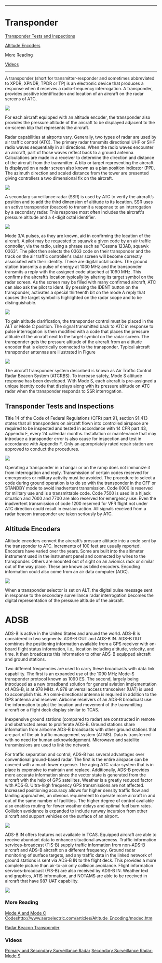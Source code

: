 -----------------------------------------------------------------------------------------------------------
# Transponder

[Transponder Tests and Inspections](https://github.com/flyn28261/DuncanU/blob/main/ATC/readme.md#transponder-tests-and-inspections)

[Altitude Encoders](https://github.com/flyn28261/DuncanU/blob/main/ATC/readme.md#Altitude-Encoders)

[More Reading](https://github.com/flyn28261/DuncanU/blob/main/ATC/readme.md#more-reading-5)

[Videos](https://github.com/flyn28261/DuncanU/blob/main/ATC/readme.md#Videos-5)

-----------------------------------------------------------------------------------------------------------

A transponder (short for transmitter-responder and sometimes abbreviated to XPDR, XPNDR, TPDR or TP) is an electronic device that produces a response when it receives a radio-frequency interrogation. A transponder, provides positive identification and location of an aircraft on the radar screens of ATC. 


![](Transponder.JPG)

For each aircraft equipped with an altitude encoder, the transponder also provides the pressure altitude of the aircraft to be displayed adjacent to the on-screen blip that represents the aircraft.



Radar capabilities at airports vary. Generally, two types of radar are used by air traffic control (ATC). The primary radar transmits directional UHF or SHF radio waves sequentially in all directions. When the radio waves encounter an aircraft, part of those waves reflect back to a ground antenna. Calculations are made in a receiver to determine the direction and distance of the aircraft from the transmitter. A blip or target representing the aircraft is displayed on a radar screen also known as a plan position indicator (PPI). The azimuth direction and scaled distance from the tower are presented giving controllers a two dimensional fix on the aircraft.

![](Radar.JPG)

A secondary surveillance radar (SSR) is used by ATC to verify the aircraft’s position and to add the third dimension of altitude to its location. SSR uses an active transponder (beacon) to transmit a response to an interrogation by a secondary radar. This response most often includes the aircraft's pressure altitude and a 4-digit octal identifier.

![](Interagation.JPG)

Mode 3/A pulses, as they are known, aid in confirming the location of the aircraft. A pilot may be requested to squawk a given code by an air traffic controller, via the radio, using a phrase such as "Cessna 123AB, squawk 0363". The pilot then selects the 0363 code on their transponder and the track on the air traffic controller's radar screen will become correctly associated with their identity. These are digital octal codes. The ground station transmits a pulse of energy at 1030 MHz and the transponder transmits a reply with the assigned code attached at 1090 MHz. This confirms the aircraft’s location typically by altering its target symbol on the radar screen. As the screen may be filled with many confirmed aircraft, ATC can also ask the pilot to ident. By pressing the IDENT button on the transponder, activates a special thirteenth bit on the mode A reply that causes the target symbol is highlighted on the radar scope and to be distinguishable.

![](pulse.gif)

To gain altitude clarification, the transponder control must be placed in the ALT or Mode C position. The signal transmitted back to ATC in response to pulse interrogation is then modified with a code that places the pressure altitude of the aircraft next to the target symbol on the radar screen. The transponder gets the pressure altitude of the aircraft from an altitude encoder that is electrically connected to the transponder. Typical aircraft transponder antennas are illustrated in Figure 

![](transponder2.JPG)

The aircraft transponder system described is known as Air Traffic Control Radar Beacon System (ATCRBS). To increase safety, Mode S altitude response has been developed. With Mode S, each aircraft is pre-assigned a unique identity code that displays along with its pressure altitude on ATC radar when the transponder responds to SSR interrogation.


## Transponder Tests and Inspections

Title 14 of the Code of Federal Regulations (CFR) part 91, section 91.413 states that all transponders on aircraft flown into controlled airspace are required to be inspected and tested in accordance with 14 CFR part 43, Appendix F, every 24 calendar months. Installation or maintenance that may introduce a transponder error is also cause for inspection and test in accordance with Appendix F. Only an appropriately rated repair station are approved to conduct the procedures. 

![](411.jpg)

Operating a transponder in a hangar or on the ramp does not immunize it from interrogation and reply. Transmission of certain codes reserved for emergencies or military activity must be avoided. The procedure to select a code during ground operation is to do so with the transponder in the OFF or STANDBY mode to avoid inadvertent transmission. Code 0000 is reserved for military use and is a transmittable code. Code 7500 is used in a hijack situation and 7600 and 7700 are also reserved for emergency use. Even the inadvertent transmission of code 1200 reserved for VFR flight not under ATC direction could result in evasion action. All signals received from a radar beacon transponder are taken seriously by ATC.

## Altitude Encoders

Altitude encoders convert the aircraft’s pressure altitude into a code sent by the transponder to ATC. Increments of 100 feet are usually reported. Encoders have varied over the years. Some are built into the altimeter instrument used in the instrument panel and connected by wires to the transponder. Others are mounted out of sight on an avionics rack or similar out of the way place. These are known as blind encoders. Encoding information could also come from an air data computer (ADC).

![](Blind_Encoder.jpg)

When a transponder selector is set on ALT, the digital pulse message sent in response to the secondary surveillance radar interrogation becomes the digital representation of the pressure altitude of the aircraft. 

# ADSB

ADS-B is active in the United States and around the world. ADS-B is considered in two segments: ADS-B OUT and ADS-B IN. ADS-B OUT combines the positioning information available from a GPS receiver with on-board flight status information, i.e., location including altitude, velocity, and time. It then broadcasts this information to other ADS-B equipped aircraft and ground stations. 

Two different frequencies are used to carry these broadcasts with data link capability. The first is an expanded use of the 1090 MHz Mode-S transponder protocol known as 1090 ES. The second, largely being introduced as a new broadband solution for general aviation implementation of ADS-B, is at 978 MHz. A 978 universal access transceiver (UAT) is used to accomplish this. An omni-directional antenna is required in addition to the GPS antenna and receiver. Airborne receivers of an ADS-B broadcast use the information to plot the location and movement of the transmitting aircraft on a flight deck display similar to TCAS. 

Inexpensive ground stations (compared to radar) are constructed in remote and obstructed areas to proliferate ADS-B. Ground stations share information from airborne ADS-B broadcasts with other ground stations that are part of the air traffic management system (ATMS). Data is transferred with no need for human acknowledgement. Microwave and satellite transmissions are used to link the network.

For traffic separation and control, ADS-B has several advantages over conventional ground-based radar. The first is the entire airspace can be covered with a much lower expense. The aging ATC radar system that is in place is expensive to maintain and replace. Additionally, ADS-B provides more accurate information since the vector state is generated from the aircraft with the help of GPS satellites. Weather is a greatly reduced factor with ADS-B. Ultra-high frequency GPS transmissions are not affected. Increased positioning accuracy allows for higher density traffic flow and landing approaches, an obvious requirement to operate more aircraft in and out of the same number of facilities. The higher degree of control available also enables routing for fewer weather delays and optimal fuel burn rates. Collision avoidance is expanded to include runway incursion from other aircraft and support vehicles on the surface of an airport.

![](ADSB.JPG)

ADS-B IN offers features not available in TCAS. Equipped aircraft are able to receive abundant data to enhance situational awareness. Traffic information services-broadcast (TIS-B) supply traffic information from non-ADS-B aircraft and ADS-B aircraft on a different frequency. Ground radar monitoring of surface targets, and any traffic data in the linked network of ground stations is sent via ADS-B IN to the flight deck. This provides a more complete picture than air-to-air only collision avoidance. Flight information services-broadcast (FIS-B) are also received by ADS-B IN. Weather text and graphics, ATIS information, and NOTAMS are able to be received in aircraft that have 987 UAT capability. 

![](ADSBIn.JPG)


### More Reading

[Mode A and Mode C Codes](Mode_A_and_Mode_C_Codes.pdf)http://www.aeroelectric.com/articles/Altitude_Encoding/modec.htm

[Radar Beacon Transponder](Aviation_Maintenance_Technician_Handbook–Airframe,_Volume_2.pdf)

### Videos

[Primary and Secondary Surveillance Radar](https://youtu.be/i4fIHHGp2zU?si=leMDIU0hTsa9VtfD)
[Secondary Surveillance Radar: Mode S](https://youtu.be/M_C2R4U-xug?si=v3dzMByYM6NHMz1-)

